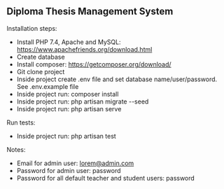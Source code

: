 ## Diploma Thesis Management System

Installation steps:

- Install PHP 7.4, Apache and MySQL: https://www.apachefriends.org/download.html
- Create database
- Install composer: https://getcomposer.org/download/
- Git clone project
- Inside project create .env file and set database name/user/password. See .env.example file
- Inside project run: composer install
- Inside project run: php artisan migrate --seed
- Inside project run: php artisan serve
  
Run tests:

- Inside project run: php artisan test

Notes:
- Email for admin user: lorem@admin.com
- Password for admin user: password
- Password for all default teacher and student users: password




